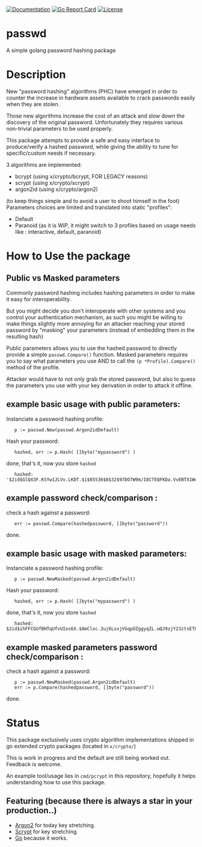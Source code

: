 [![Documentation](https://godoc.org/github.com/unix4fun/passwd?status.svg)](http://godoc.org/github.com/unix4fun/passwd)
[![Go Report Card](https://goreportcard.com/badge/github.com/unix4fun/passwd)](https://goreportcard.com/report/github.com/unix4fun/passwd)
[![License](https://img.shields.io/badge/License-BSD%203--Clause-blue.svg)](https://opensource.org/licenses/BSD-3-Clause)

# passwd
A simple golang password hashing package

# Description

New "password hashing" algorithms (PHC) have emerged in order to counter the increase in hardware assets
available to crack passwords easily when they are stolen.

Those new algorithms increase the cost of an attack and slow down the discovery of the original password.
Unfortunately they requires various non-trivial parameters to be used properly.

This package attempts to provide a safe and easy interface to produce/verify a hashed password,
while giving the ability to tune for specific/custom needs if necessary.

3 algorithms are implemented:

- bcrypt (using x/crypto/bcrypt, FOR LEGACY reasons)
- scrypt (using x/crypto/scrypt)
- argon2id (using x/crypto/argon2)

(to keep things simple and to avoid a user to shoot himself in the foot)
Parameters choices are limited and translated into static "profiles":
- Default
- Paranoid
(as it is WIP, it might switch to 3 profiles based on usage needs like : interactive, default, paranoid)

# How to Use the package

## Public vs Masked parameters

Commonly password hashing includes hashing parameters in order to make it easy for interoperability.

But you might decide you don't interoperate with other systems and you control your authentication mechanism,
as such you might be willing to make things slightly more annoying for an attacker reaching your stored password 
by "masking" your parameters (instead of embedding them in the resulting hash)

Public parameters allows you to use the hashed password to directly provide a simple ```passwd.Compare()``` function.
Masked parameters requires you to say what parameters you use AND to call the ```(p *Profile).Compare()``` method 
of the profile.

Attacker would have to not only grab the stored password, but also to guess the parameters you use
with your key derivation in order to attack it offline.

## example basic usage with public parameters:

Instanciate a password hashing profile:
```
   p := passwd.New(passwd.Argon2idDefault)
````

Hash your password:
```
   hashed, err := p.Hash( []byte("mypassword") )
```

done, that's it, now you store `hashed`
```
   hashed: '$2id$GlQX3F.KSYw1JLVv.LKDT.$1$65536$8$32$97DO7W9m/I8CTEQFKDa.VvEBTX1WepVv4qaWlt0OqH6'
```


## example password check/comparison :

check a hash against a password:
```
   err := passwd.Compare(hashedpassword, []byte("password"))
```

done.


## example basic usage with masked parameters:

Instanciate a password hashing profile:
```
   p := passwd.NewMasked(passwd.Argon2idDefault)
````

Hash your password:
```
   hashed, err := p.Hash( []byte("mypassword") )
```

done, that's it, now you store `hashed`
```
   hashed: $2id$ihFFCGUfBHTqUfvUIos6X.$AmClxc.3uj6LsxjVGqpOZggyqIL.wQJ9zjY23ztsETK
```


## example masked parameters password check/comparison :

check a hash against a password:
```
   p := passwd.NewMasked(passwd.Argon2idDefault)
   err := p.Compare(hashedpassword, []byte("password"))
```

done.

# Status

This package exclusively uses crypto algorithm implementations shipped in go extended crypto packages (located in ```x/crypto/```)

This is work in progress and the default are still being worked out.
Feedback is welcome.

An example tool/usage lies in ```cmd/pcrypt``` in this repository, hopefully it helps understanding how to use this package.

## Featuring (because there is always a star in your production..)

* [Argon2](https://en.wikipedia.org/wiki/Argon2) for today key stretching.
* [Scrypt](http://en.wikipedia.org/wiki/Scrypt) for key stretching.
* [Go](http://golang.org) because it works.
